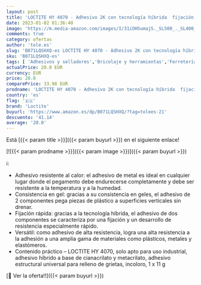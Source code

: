 ```yaml
---
layout: post
title: 'LOCTITE HY 4070 - Adhesivo 2K con tecnología híbrida  fijación rápida gracias al componente de cianacrilato  adhesivo de 2 componentes resistente a la temperatura  1 x 11 g'
date: 2023-01-02 01:36:40
image: 'https://m.media-amazon.com/images/I/31iOHSumajS._SL500_._SL400_.jpg'
comments: true
category: ofertas
author: 'tole.es'
slug: 'B071LQSHXQ-es LOCTITE HY 4070 - Adhesivo 2K con tecnología híbrida...'
sku: 'B071LQSHXQ-es'
tags: [ 'Adhesivos y selladores','Bricolaje y herramientas','Ferretería','Pegamentos instantáneos','loctite','🇪🇸', ]
actualPrice: 20.0 EUR
currency: EUR
price: 20.0
comparePrice: 33.98 EUR
prodname: 'LOCTITE HY 4070 - Adhesivo 2K con tecnología híbrida  fijación rápida gracias al componente de cianacrilato  adhesivo de 2 componentes resistente a la temperatura  1 x 11 g'
country: 'es'
flag: '🇪🇸'
brand: 'Loctite'
buyurl: 'https://www.amazon.es/dp/B071LQSHXQ/?tag=tolees-21'
descuento: '41.14'
average: '20.0'
---
```


Está [{{< param title >}}]({{< param buyurl >}}) en el siguiente enlace!

[![{{< param prodname >}}]({{< param image >}})]({{< param buyurl >}})

ℹ️:

- Adhesivo resistente al calor: el adhesivo de metal es ideal en cualquier lugar donde el pegamento debe endurecerse completamente y debe ser resistente a la temperatura y a la humedad.
- Consistencia en gel: gracias a su consistencia en geles, el adhesivo de 2 componentes pega piezas de plástico a superficies verticales sin drenar.
- Fijación rápida: gracias a la tecnología híbrida, el adhesivo de dos componentes se caracteriza por una fijación y un desarrollo de resistencia especialmente rápido.
- Versátil: como adhesivo de alta resistencia, logra una alta resistencia a la adhesión a una amplia gama de materiales como plásticos, metales y elastómeros.
- Contenido práctico – LOCTITE HY 4070, solo apto para uso industrial, adhesivo híbrido a base de cianacrilato y metacrilato, adhesivo estructural universal para relleno de grietas, incoloro, 1 x 11 g

[🛒 Ver la oferta!!]({{< param buyurl >}})
